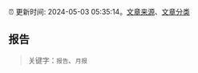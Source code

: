 :alarm_clock: 更新时间: 2024-05-03 05:35:14。[文章来源](/README.md)、[文章分类](/TAGS.md)

## 报告


> 关键字：`报告`、`月报`



